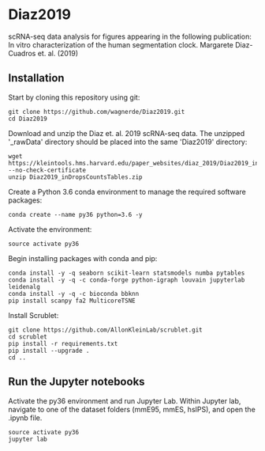 # Diaz2019
scRNA-seq data analysis for figures appearing in the following publication: In vitro characterization of the human segmentation clock. Margarete Diaz-Cuadros et. al. (2019)

## Installation
Start by cloning this repository using git:  
```
git clone https://github.com/wagnerde/Diaz2019.git
cd Diaz2019
```
Download and unzip the Diaz et. al. 2019 scRNA-seq data. The unzipped '\_rawData' directory should be placed into the same 'Diaz2019' directory:  
```
wget https://kleintools.hms.harvard.edu/paper_websites/diaz_2019/Diaz2019_inDropsCountsTables.zip --no-check-certificate
unzip Diaz2019_inDropsCountsTables.zip
```
Create a Python 3.6 conda environment to manage the required software packages:
```
conda create --name py36 python=3.6 -y
```
Activate the environment:
```
source activate py36
```
Begin installing packages with conda and pip:
```  
conda install -y -q seaborn scikit-learn statsmodels numba pytables
conda install -y -q -c conda-forge python-igraph louvain jupyterlab leidenalg
conda install -y -q -c bioconda bbknn
pip install scanpy fa2 MulticoreTSNE
```
Install Scrublet:
```
git clone https://github.com/AllonKleinLab/scrublet.git
cd scrublet
pip install -r requirements.txt
pip install --upgrade .
cd ..
```

## Run the Jupyter notebooks
Activate the py36 environment and run Jupyter Lab.  Within Jupyter lab, navigate to one of the dataset folders (mmE95, mmES, hsIPS), and open the .ipynb file.
```
source activate py36
jupyter lab
```


